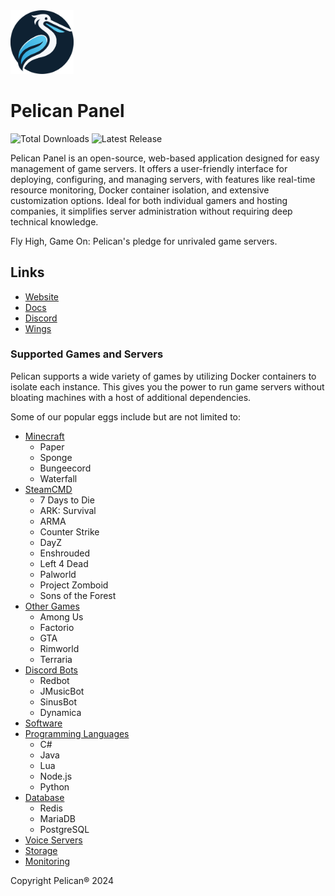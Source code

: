 <img width="20%" src="https://raw.githubusercontent.com/pelican-dev/panel/main/public/pelican.svg" alt="logo">

# Pelican Panel

![Total Downloads](https://img.shields.io/github/downloads/pelican-dev/panel/total?style=flat&label=Total%20Downloads&labelColor=rgba(0%2C%2070%2C%20114%2C%201)&color=rgba(255%2C%20255%2C%20255%2C%201)) 
![Latest Release](https://img.shields.io/github/v/release/pelican-dev/panel?style=flat&label=Latest%20Release&labelColor=rgba(0%2C%2070%2C%20114%2C%201)&color=rgba(255%2C%20255%2C%20255%2C%201))


Pelican Panel is an open-source, web-based application designed for easy management of game servers.
It offers a user-friendly interface for deploying, configuring, and managing servers, with features like real-time resource monitoring, Docker container isolation, and extensive customization options.
Ideal for both individual gamers and hosting companies, it simplifies server administration without requiring deep technical knowledge.

Fly High, Game On: Pelican's pledge for unrivaled game servers.

## Links

* [Website](https://pelican.dev)
* [Docs](https://pelican.dev/docs)
* [Discord](https://discord.gg/pelican-panel)
* [Wings](https://github.com/pelican-dev/wings)

### Supported Games and Servers

Pelican supports a wide variety of games by utilizing Docker containers to isolate each instance.
This gives you the power to run game servers without bloating machines with a host of additional dependencies.

Some of our popular eggs include but are not limited to:

* [Minecraft](https://github.com/pelican-eggs/minecraft)
  * Paper
  * Sponge
  * Bungeecord
  * Waterfall
* [SteamCMD](https://github.com/pelican-eggs/steamcmd)
  * 7 Days to Die
  * ARK: Survival
  * ARMA
  * Counter Strike
  * DayZ
  * Enshrouded
  * Left 4 Dead
  * Palworld
  * Project Zomboid
  * Sons of the Forest
* [Other Games](https://github.com/pelican-eggs/games)
  * Among Us
  * Factorio
  * GTA
  * Rimworld
  * Terraria
* [Discord Bots](https://github.com/pelican-eggs/chatbots)
  * Redbot
  * JMusicBot
  * SinusBot
  * Dynamica
* [Software](https://github.com/pelican-eggs/software)
* [Programming Languages](https://github.com/pelican-eggs/generic)
  * C#
  * Java
  * Lua
  * Node.js
  * Python
* [Database](https://github.com/pelican-eggs/database)
  * Redis
  * MariaDB
  * PostgreSQL
* [Voice Servers](https://github.com/pelican-eggs/voice)
* [Storage](https://github.com/pelican-eggs/storage)
* [Monitoring](https://github.com/pelican-eggs/monitoring)

Copyright Pelican® 2024

